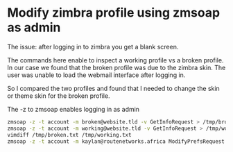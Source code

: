 # Modify zimbra profile using zmsoap as admin

The issue: after logging in to zimbra you get a blank screen.

The commands here enable to inspect a working profile vs a broken profile.
In our case we found that the broken profile was due to the zimbra skin.
The user was unable to load the webmail interface after logging in.

So I compared the two profiles and found that I needed to change the skin or theme skin for the broken profile.

The -z to zmsoap enables logging in as admin

```bash
zmsoap -z -t account -m broken@website.tld -v GetInfoRequest > /tmp/broken.txt
zmsoap -z -t account -m working@website.tld -v GetInfoRequest > /tmp/working.txt
vimdiff /tmp/broken.txt /tmp/working.txt
zmsoap -z -t account -m kaylan@routenetworks.africa ModifyPrefsRequest pref/@name=zimbraPrefSkin @value=harmony
```
